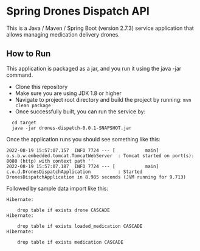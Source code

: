 # Spring Drones Dispatch API

This is a Java / Maven / Spring Boot (version 2.7.3) 
service application that allows managing medication
delivery drones.

## How to Run
This application is packaged as a jar, and you run it using the java -jar command.

* Clone this repository
* Make sure you are using JDK 1.8 or higher
* Navigate to project root directory and build the project by running:
`mvn clean package`
* Once successfully built, you can run the service by: 

```
  cd target
  java -jar drones-dispatch-0.0.1-SNAPSHOT.jar
```

Once the application runs you should see something like this:


````
2022-08-19 15:57:07.157  INFO 7724 --- [           main] o.s.b.w.embedded.tomcat.TomcatWebServer  : Tomcat started on port(s): 8080 (http) with context path ''
2022-08-19 15:57:07.187  INFO 7724 --- [           main] c.o.d.DronesDispatchApplication          : Started DronesDispatchApplication in 8.985 seconds (JVM running for 9.713)
````

Followed by sample data import like this:
```
Hibernate:

    drop table if exists drone CASCADE
Hibernate:

    drop table if exists loaded_medication CASCADE
Hibernate:

    drop table if exists medication CASCADE
```
